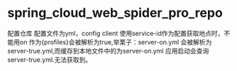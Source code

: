 # spring_cloud_web_spider_pro_repo
配置仓库
配置文件为yml，config client 使用service-id作为配置获取地点时，不能用on 作为{profiles}会被解析为true,举栗子：server-on.yml 会被解析为server-true.yml,而缓存到本地文件中的为server-on.yml
应用启动会查询 server-true.yml.无法获取到。
